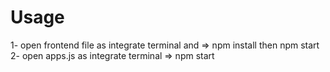 
# Usage
1-  open  frontend file  as integrate terminal  and =>  npm install
then npm start
2- open  apps.js as integrate terminal  => npm start 
 
